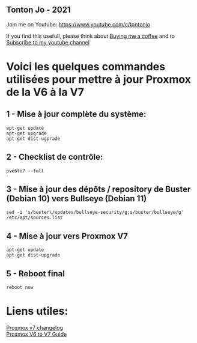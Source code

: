 ## Tonton Jo - 2021
Join me on Youtube: https://www.youtube.com/c/tontonjo

If you find this usefull, please think about [Buying me a coffee](https://www.buymeacoffee.com/tontonjo)
and to [Subscribe to my youtube channel](http://youtube.com/channel/UCnED3K6K5FDUp-x_8rwpsZw?sub_confirmation=1)

# Voici les quelques commandes utilisées pour mettre à jour Proxmox de la V6 à la V7

## 1 - Mise à jour complète du système:  
```shell
apt-get update
apt-get upgrade
apt-get dist-ugprade
```  
## 2 - Checklist de contrôle:  
```shell
pve6to7 --full
```  
## 3 - Mise à jour des dépôts / repository de Buster (Debian 10) vers Bullseye (Debian 11)  
```shell
sed -i 's/buster\/updates/bullseye-security/g;s/buster/bullseye/g' /etc/apt/sources.list
```  
## 4 - Mise à jour vers Proxmox V7  
```shell
apt-get update
apt-get dist-upgrade
```  
## 5 - Reboot final  
```shell
reboot now
```

# Liens utiles:
[Proxmox v7 changelog](https://pve.proxmox.com/wiki/Roadmap#Proxmox_VE_7.0)  
[Proxmox V6 to V7 Guide](https://pve.proxmox.com/wiki/Upgrade_from_6.x_to_7.0)  
